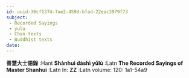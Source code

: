 ```yaml
---
id: uuid-30cf1374-7ae2-459d-bfad-22eac3979f73
subject: 
 - Recorded Sayings
 - yulu
 - Chan texts
 - Buddhist texts
date: 
---
```


**善慧大士語錄** :Hant
**Shànhuì dàshì yǔlù** :Latn
**The Recorded Sayings of Master Shanhui** :Latn
In: 
**ZZ** :Latn
volume: 120: 1a1-54a9